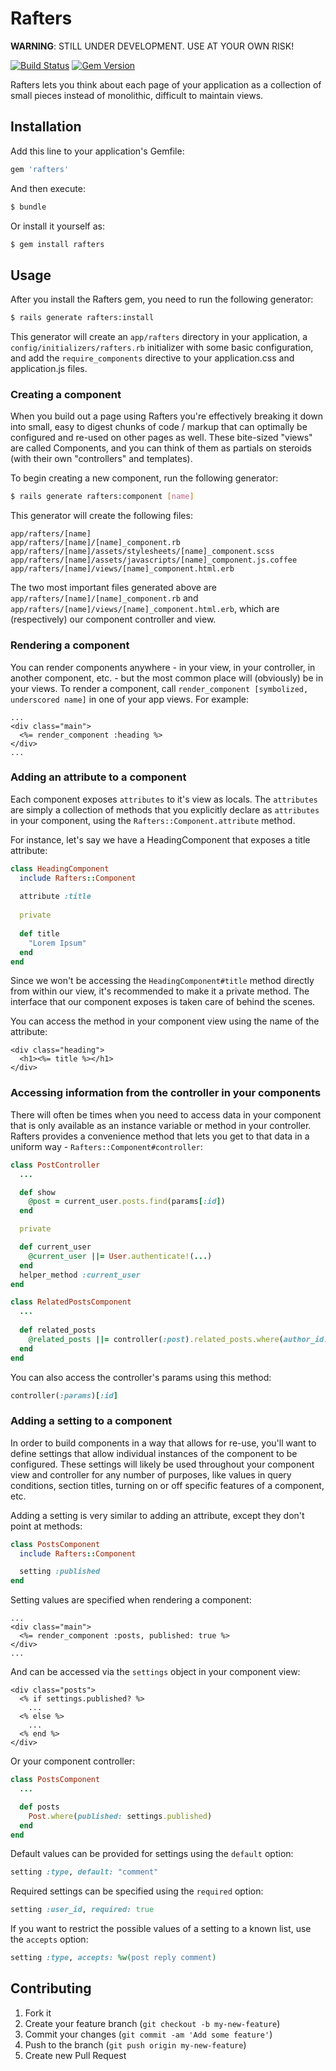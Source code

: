 # Rafters

<p><strong>WARNING</strong>: STILL UNDER DEVELOPMENT. USE AT YOUR OWN RISK!</p>

[![Build Status](https://travis-ci.org/andyhite/rafters.png?branch=master)](https://travis-ci.org/andyhite/rafters)
[![Gem Version](https://badge.fury.io/rb/rafters.png)](http://badge.fury.io/rb/rafters)

Rafters lets you think about each page of your application as a collection of small pieces instead of monolithic, difficult to maintain
views.

## Installation

Add this line to your application's Gemfile:

```ruby
gem 'rafters'
```

And then execute:

```sh
$ bundle
```

Or install it yourself as:

```sh
$ gem install rafters
```

## Usage

After you install the Rafters gem, you need to run the following generator:

```sh
$ rails generate rafters:install
```
  
This generator will create an `app/rafters` directory in your application, a `config/initializers/rafters.rb` initializer with some basic configuration, and add the `require_components` directive to your application.css and application.js files.

### Creating a component

When you build out a page using Rafters you're effectively breaking it down into small, easy to digest chunks of code / markup that can optimally be configured and re-used on other pages as well. These bite-sized "views" are called Components, and you can think of them as partials on steroids (with their own "controllers" and templates).

To begin creating a new component, run the following generator:

```sh
$ rails generate rafters:component [name]
```
  
This generator will create the following files:

```
app/rafters/[name]
app/rafters/[name]/[name]_component.rb
app/rafters/[name]/assets/stylesheets/[name]_component.scss
app/rafters/[name]/assets/javascripts/[name]_component.js.coffee
app/rafters/[name]/views/[name]_component.html.erb
```
  
The two most important files generated above are `app/rafters/[name]/[name]_component.rb` and `app/rafters/[name]/views/[name]_component.html.erb`, which are (respectively) our component controller and view.

### Rendering a component

You can render components anywhere - in your view, in your controller, in another component, etc. - but the most common place will (obviously) be in your views. To render a component, call `render_component [symbolized, underscored name]` in one of your app views. For example:

```erb
...
<div class="main">
  <%= render_component :heading %>
</div>
...
```

### Adding an attribute to a component

Each component exposes `attributes` to it's view as locals. The `attributes` are simply a collection of methods that you explicitly declare as `attributes` in your component, using the `Rafters::Component.attribute` method.

For instance, let's say we have a HeadingComponent that exposes a title attribute:

```ruby
class HeadingComponent
  include Rafters::Component
  
  attribute :title
  
  private
  
  def title
    "Lorem Ipsum"
  end
end
```
  
Since we won't be accessing the `HeadingComponent#title` method directly from within our view, it's recommended to make it a private method. The interface that our component exposes is taken care of behind the scenes.

You can access the method in your component view using the name of the attribute:

```erb
<div class="heading">
  <h1><%= title %></h1>  
</div>
```

### Accessing information from the controller in your components

There will often be times when you need to access data in your component that is only available as an instance variable or method in your controller. Rafters provides a convenience method that lets you get to that data in a uniform way - `Rafters::Component#controller`:

```ruby
class PostController
  ...

  def show
    @post = current_user.posts.find(params[:id])
  end

  private

  def current_user
    @current_user ||= User.authenticate!(...)
  end
  helper_method :current_user
end
```

```ruby
class RelatedPostsComponent
  ...
  
  def related_posts
    @related_posts ||= controller(:post).related_posts.where(author_id: controller(:current_user))
  end
end
```

You can also access the controller's params using this method:

```ruby
controller(:params)[:id]
```
  
### Adding a setting to a component

In order to build components in a way that allows for re-use, you'll want to define settings that allow individual instances of the component to be configured. These settings will likely be used throughout your component view and controller for any number of purposes, like values in query conditions, section titles, turning on or off specific features of a component, etc.

Adding a setting is very similar to adding an attribute, except they don't point at methods:

```ruby
class PostsComponent
  include Rafters::Component

  setting :published
end
```
  
Setting values are specified when rendering a component:

```erb
...
<div class="main">
  <%= render_component :posts, published: true %>
</div>
...
```
  
And can be accessed via the `settings` object in your component view:

```erb
<div class="posts">
  <% if settings.published? %>
    ...
  <% else %>
    ...
  <% end %>
</div>
```
  
Or your component controller:

```ruby
class PostsComponent
  ...

  def posts
    Post.where(published: settings.published)
  end
end
```
  
Default values can be provided for settings using the `default` option:
    
```ruby
setting :type, default: "comment"
```
  
Required settings can be specified using the `required` option:

```ruby
setting :user_id, required: true
```

If you want to restrict the possible values of a setting to a known list, use the `accepts` option:

```ruby
setting :type, accepts: %w(post reply comment)
```

## Contributing

1. Fork it
2. Create your feature branch (`git checkout -b my-new-feature`)
3. Commit your changes (`git commit -am 'Add some feature'`)
4. Push to the branch (`git push origin my-new-feature`)
5. Create new Pull Request
